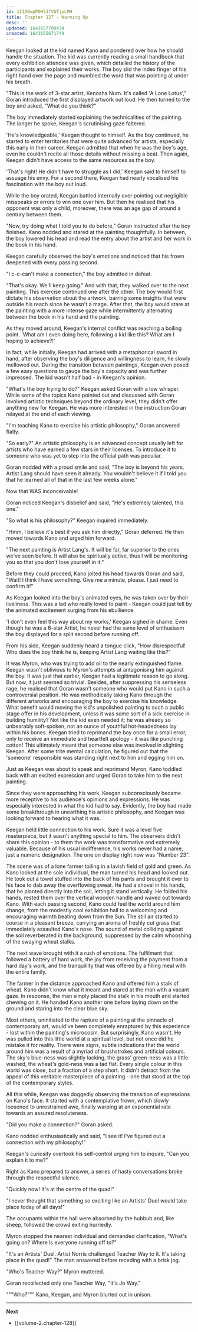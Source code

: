 ```yaml
---
id: 1I1O0wpPOH5JfVGTjpLMH
title: Chapter 127 - Warming Up
desc: ''
updated: 1643657709434
created: 1643655671749
---
```


Keegan looked at the kid named Kano and pondered over how he should handle the situation. The kid was currently reading a small handbook that every exhibition attendee was given, which detailed the history of the participants and explained their works. The boy slid the index finger of his right hand over the page and mumbled the word that was pointing at under his breath.

"This is the work of 3-star artist, Kenosha Nurn. It's called 'A Lone Lotus'," Goran introduced the first displayed artwork out loud. He then turned to the boy and asked, "What do you think?"

The boy immediately started explaining the technicalities of the painting. The longer he spoke, Keegan's scrutinising gaze faltered.

'He's knowledgeable,' Keegan thought to himself. As the boy continued, he started to enter territories that were quite advanced for artists, especially this early in their career. Keegan admitted that when he was the boy's age, even he couldn't recite all those details without missing a beat. Then again, Keegan didn't have access to the same resources as the boy.

'That's right! He didn't have to struggle as I did,' Keegan said to himself to assuage his envy. For a second there, Keegan had nearly vocalised his fascination with the boy out loud.

While the boy orated, Keegan battled internally over pointing out negligible misspeaks or errors to win one over him. But then he realised that his opponent was only a child, moreover, there was an age gap of around a century between them.

"Now, try doing what I told you to do before," Goran instructed after the boy finished. Kano nodded and stared at the painting thoughtfully. In between, the boy lowered his head and read the entry about the artist and her work in the book in his hand.

Keegan carefully observed the boy's emotions and noticed that his frown deepened with every passing second.

"I c-c-can't make a connection," the boy admitted in defeat.

"That's okay. We'll keep going." And with that, they walked over to the next painting. This exercise continued one after the other. The boy would first dictate his observation about the artwork, barring some insights that were outside his reach since he wasn't a mage. After that, the boy would stare at the painting with a more intense gaze while intermittently alternating between the book in his hand and the painting.

As they moved around, Keegan's internal conflict was reaching a boiling point. 'What am I even doing here, following a kid like this? What am I hoping to achieve?!'

In fact, while initially, Keegan had arrived with a metaphorical sword in hand, after observing the boy's diligence and willingness to learn, he slowly mellowed out. During the transition between paintings, Keegan even posed a few easy questions to gauge the boy's capacity and was further impressed. The kid wasn't half bad - in Keegan's opinion.

"What's the boy trying to do?" Keegan asked Goran with a low whisper. While some of the topics Kano pointed out and discussed with Goran involved artistic techniques beyond the ordinary level, they didn't offer anything new for Keegan. He was more interested in the instruction Goran relayed at the end of each viewing.

"I'm teaching Kano to exercise his artistic philosophy," Goran answered flatly.

"So early?" An artistic philosophy is an advanced concept usually left for artists who have earned a few stars in their licenses. To introduce it to someone who was yet to step into the official path was peculiar.

Goran nodded with a proud smile and said, "The boy is beyond his years. Artist Lang should have seen it already. You wouldn't believe it if I told you that he learned all of that in the last few weeks alone."

Now that WAS inconceivable!

Goran noticed Keegan's disbelief and said, "He's extremely talented, this one."

"So what is his philosophy?" Keegan inquired immediately.

"Hmm, I believe it's best if you ask him directly," Goran deferred. He then moved towards Kano and urged him forward.

"The next painting is Artist Lang's. It will be far, far superior to the ones we've seen before. It will also be spiritually active, thus I will be monitoring you so that you don't lose yourself in it."

Before they could proceed, Kano jolted his head towards Goran and said, "Wait! I think I have something. Give me a minute, please. I just need to confirm it!"

As Keegan looked into the boy's animated eyes, he was taken over by their liveliness. This was a lad who really loved to paint - Keegan could just tell by the animated excitement surging from his ebullience.

'I don't even feel this way about my works,' Keegan sighed in shame. Even though he was a 6-star Artist, he never had the same level of enthusiasm the boy displayed for a split second before running off.

From his side, Keegan suddenly heard a tongue click, "How disrespectful! Who does the boy think he is, keeping Artist Lang waiting like this?"

It was Myron, who was trying to add oil to the nearly extinguished flame. Keegan wasn't oblivious to Myron's attempts at antagonising him against the boy. It was just that earlier, Keegan had a legitimate reason to go along. But now, it just seemed so trivial. Besides, after suppressing his senseless rage, he realised that Goran wasn't someone who would put Kano in such a controversial position. He was methodically taking Kano through the different artworks and encouraging the boy to exercise his knowledge. What benefit would moving the kid's unpolished painting to such a public stage offer in his development, unless it was some sort of a sick exercise in building humility? Not like the kid even needed it; he was already so unbearably soft-spoken, not an ounce of youthful hot-headedness lay within his bones. Keegan tried to reprimand the boy once for a small error, only to receive an immediate and heartfelt apology - it was like punching cotton! This ultimately meant that someone else was involved in slighting Keegan. After some trite mental calculation, he figured out that the 'someone' responsible was standing right next to him and egging him on.

Just as Keegan was about to speak and reprimand Myron, Kano toddled back with an excited expression and urged Goran to take him to the next painting.

Since they were approaching his work, Keegan subconsciously became more receptive to his audience's opinions and expressions. He was especially interested in what the kid had to say. Evidently, the boy had made some breakthrough in unearthing his artistic philosophy, and Keegan was looking forward to hearing what it was.

Keegan held little connection to his work. Sure it was a level five masterpiece, but it wasn't anything special to him. The observers didn't share this opinion - to them the work was transformative and extremely valuable. Because of his usual indifference, his works never had a name, just a numeric designation. The one on display right now was "Number 23".

The scene was of a lone farmer toiling in a lavish field of gold and green. As Kano looked at the sole individual, the man turned his head and looked out. He took out a towel stuffed into the back of his pants and brought it over to his face to dab away the overflowing sweat. He had a shovel in his hands, that he planted directly into the soil, letting it stand vertically. He folded his hands, rested them over the vertical wooden handle and waved out towards Kano. With each passing second, Kano could feel the world around him change, from the modestly cool exhibition hall to a welcoming and encouraging warmth beating down from the Sun. The still air started to course in a pleasant breeze, carrying an aroma of freshly cut grass that immediately assaulted Kano's nose. The sound of metal colliding against the soil reverberated in the background, suppressed by the calm whooshing of the swaying wheat stalks.

The next wave brought with it a rush of emotions. The fulfilment that followed a battery of hard work, the joy from receiving the payment from a hard day's work, and the tranquillity that was offered by a filling meal with the entire family.

The farmer in the distance approached Kano and offered him a stalk of wheat. Kano didn't know what it meant and stared at the man with a vacant gaze. In response, the man simply placed the stalk in his mouth and started chewing on it. He handed Kano another one before laying down on the ground and staring into the clear blue sky.

Most others, uninitiated to the rapture of a painting at the pinnacle of contemporary art, would've been completely enraptured by this experience - lost within the painting's microcosm. But surprisingly, Kano wasn't. He was pulled into this little world at a spiritual level, but not once did he mistake it for reality. There were signs, subtle indications that the world around him was a result of a myriad of brushstrokes and artificial colours. The sky's blue-ness was slightly lacking, the grass' green-ness was a little washed, the wheat's gold-ness was a tad flat. Every single colour in this world was close, but a fraction of a step short. It didn't detract from the appeal of this veritable masterpiece of a painting - one that stood at the top of the contemporary styles.

All this while, Keegan was doggedly observing the transition of expressions on Kano's face. It started with a contemplative frown, which slowly loosened to unrestrained awe, finally warping at an exponential rate towards an assured resoluteness.

"Did you make a connection?" Goran asked.

Kano nodded enthusiastically and said, "I see it! I've figured out a connection with my philosophy!"

Keegan's curiosity overtook his self-control urging him to inquire, "Can you explain it to me?"

Right as Kano prepared to answer, a series of hasty conversations broke through the respectful silence.

"Quickly now! It's at the centre of the quad!"

"I never thought that something so exciting like an Artists' Duel would take place today of all days!"

The occupants within the hall were absorbed by the hubbub and, like sheep, followed the crowd exiting hurriedly.

Myron stopped the nearest individual and demanded clarification, "What's going on? Where is everyone running off to?"

"It's an Artists' Duel. Artist Norris challenged Teacher Way to it. It's taking place in the quad!" The man answered before receding with a brisk jog.

"Who's Teacher Way?" Myron muttered.

Goran recollected only one Teacher Way, "It's Jo Way."

"""Who?""" Kano, Keegan, and Myron blurted out in unison.

____

**Next**
* [[volume-2.chapter-128]]